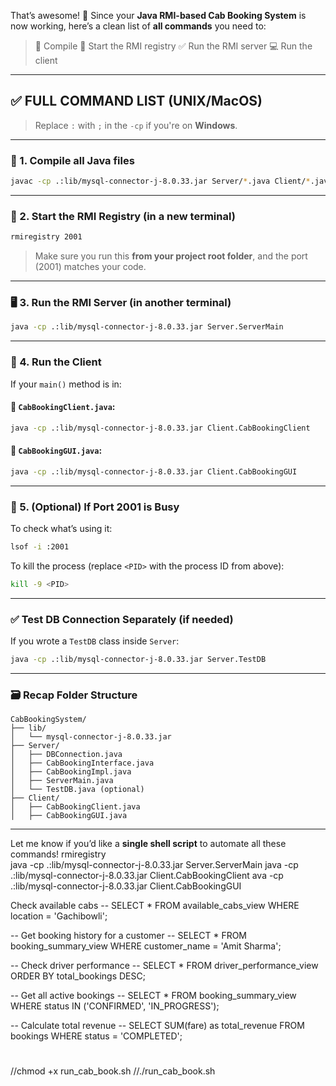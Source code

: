 That’s awesome! 🎉 Since your **Java RMI-based Cab Booking System** is now working, here’s a clean list of **all commands** you need to:

> 🔁 Compile
> 🚀 Start the RMI registry
> ✅ Run the RMI server
> 💻 Run the client

---

## ✅ FULL COMMAND LIST (UNIX/MacOS)

> Replace `:` with `;` in the `-cp` if you're on **Windows**.

---

### 🧱 1. Compile all Java files

```bash
javac -cp .:lib/mysql-connector-j-8.0.33.jar Server/*.java Client/*.java
```

---

### 🚦 2. Start the RMI Registry (in a **new terminal**)

```bash
rmiregistry 2001
```

> Make sure you run this **from your project root folder**, and the port (2001) matches your code.

---

### 🖥️ 3. Run the RMI Server (in another terminal)

```bash
java -cp .:lib/mysql-connector-j-8.0.33.jar Server.ServerMain
```

---

### 👤 4. Run the Client

If your `main()` method is in:

#### 🔹 `CabBookingClient.java`:

```bash
java -cp .:lib/mysql-connector-j-8.0.33.jar Client.CabBookingClient
```

#### 🔹 `CabBookingGUI.java`:

```bash
java -cp .:lib/mysql-connector-j-8.0.33.jar Client.CabBookingGUI
```

---

### 🔧 5. (Optional) If Port 2001 is Busy

To check what’s using it:

```bash
lsof -i :2001
```

To kill the process (replace `<PID>` with the process ID from above):

```bash
kill -9 <PID>
```

---

### ✅ Test DB Connection Separately (if needed)

If you wrote a `TestDB` class inside `Server`:

```bash
java -cp .:lib/mysql-connector-j-8.0.33.jar Server.TestDB
```

---

### 🗃️ Recap Folder Structure

```
CabBookingSystem/
├── lib/
│   └── mysql-connector-j-8.0.33.jar
├── Server/
│   ├── DBConnection.java
│   ├── CabBookingInterface.java
│   ├── CabBookingImpl.java
│   ├── ServerMain.java
│   └── TestDB.java (optional)
├── Client/
│   ├── CabBookingClient.java
│   ├── CabBookingGUI.java
```

---

Let me know if you’d like a **single shell script** to automate all these commands!
rmiregistry     
java -cp .:lib/mysql-connector-j-8.0.33.jar Server.ServerMain
java -cp .:lib/mysql-connector-j-8.0.33.jar Client.CabBookingClient
ava -cp .:lib/mysql-connector-j-8.0.33.jar Client.CabBookingGUI

Check available cabs
-- SELECT * FROM available_cabs_view WHERE location = 'Gachibowli';

-- Get booking history for a customer
-- SELECT * FROM booking_summary_view WHERE customer_name = 'Amit Sharma';

-- Check driver performance
-- SELECT * FROM driver_performance_view ORDER BY total_bookings DESC;

-- Get all active bookings
-- SELECT * FROM booking_summary_view WHERE status IN ('CONFIRMED', 'IN_PROGRESS');

-- Calculate total revenue
-- SELECT SUM(fare) as total_revenue FROM bookings WHERE status = 'COMPLETED';
#
//chmod +x run_cab_book.sh
//./run_cab_book.sh
